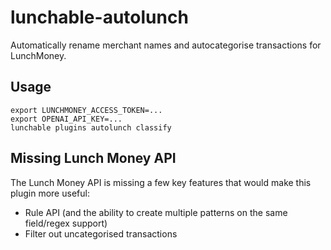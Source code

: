 # lunchable-autolunch

Automatically rename merchant names and autocategorise transactions for LunchMoney.

## Usage

```shell
export LUNCHMONEY_ACCESS_TOKEN=...
export OPENAI_API_KEY=...
lunchable plugins autolunch classify
```

## Missing Lunch Money API

The Lunch Money API is missing a few key features that would make this plugin more useful:
- Rule API (and the ability to create multiple patterns on the same field/regex support)
- Filter out uncategorised transactions